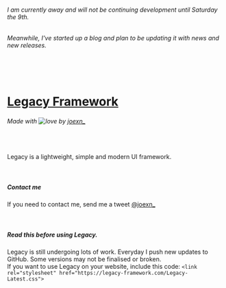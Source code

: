 ###### I am currently away and will not be continuing development until Saturday the 9th.
###### Meanwhile, I've started up a blog and plan to be updating it with news and new releases.
<br /><br />
# [Legacy Framework](https://legacy-framework.com)
###### Made with ![love](https://legacy-framework.com/Heart.png) by [joexn_](https://twitter.com/@joexn_)
<br /><br />
Legacy is a lightweight, simple and modern UI framework.
<br /><br /><br />
##### Contact me
If you need to contact me, send me a tweet [@joexn_](https://twitter.com/@joexn_)
<br /><br /><br />
##### Read this before using Legacy.
Legacy is still undergoing lots of work. Everyday I push new updates to GitHub. Some versions may not be finalised or broken. 
<br />
If you want to use Legacy on your website, include this code: `<link rel="stylesheet" href="https://legacy-framework.com/Legacy-Latest.css">`
